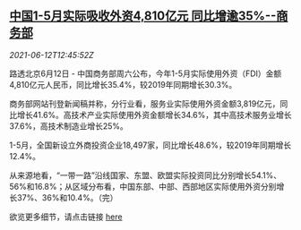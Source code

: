 <!--1623502863000-->
[中国1-5月实际吸收外资4,810亿元 同比增逾35%--商务部](https://cn.reuters.com/article/china-moc-fdi-may-0612-idCNKCS2DO0B2)
------

<div><i>2021-06-12T12:45:52Z</i></div><p>路透北京6月12日 - 中国商务部周六公布，今年1-5月实际使用外资（FDI）金额4,810亿元人民币，同比增长35.4%，较2019年同期增长30.3%。</p><p>商务部网站刊登新闻稿并称，分行业看，服务业实际使用外资金额3,819亿元，同比增长41.6%。高技术产业实际使用外资金额增长34.6%，其中高技术服务业增长37.6%，高技术制造业增长25%。</p><p>1-5月，全国新设立外商投资企业18,497家，同比增长48.6%，较2019年同期增长12.4%。</p><p>从来源地看，“一带一路”沿线国家、东盟、欧盟实际投资同比分别增长54.1%、56%和16.8%；从区域分布看，中国东部、中部、西部地区实际使用外资分别增长37%、36%和10.4%。（完）</p><p>欲览更多细节，请点击链接 <a href="http://www.mofcom.gov.cn/article/news/202106/20210603070704.shtml">here</a></p>
